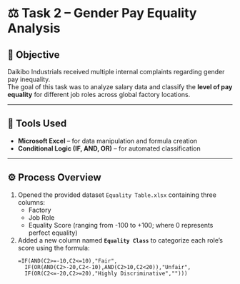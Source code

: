 # ⚖️ Task 2 – Gender Pay Equality Analysis

## 🧩 Objective
Daikibo Industrials received multiple internal complaints regarding gender pay inequality.  
The goal of this task was to analyze salary data and classify the **level of pay equality** for different job roles across global factory locations.

---

## 🧠 Tools Used
- **Microsoft Excel** – for data manipulation and formula creation  
- **Conditional Logic (IF, AND, OR)** – for automated classification  

---

## ⚙️ Process Overview
1. Opened the provided dataset `Equality Table.xlsx` containing three columns:
   - Factory  
   - Job Role  
   - Equality Score (ranging from -100 to +100; where 0 represents perfect equality)
2. Added a new column named **`Equality Class`** to categorize each role’s score using the formula:
   ```excel
   =IF(AND(C2>=-10,C2<=10),"Fair",
     IF(OR(AND(C2>-20,C2<-10),AND(C2>10,C2<20)),"Unfair",
     IF(OR(C2<=-20,C2>=20),"Highly Discriminative","")))
